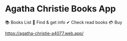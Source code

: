 # Agatha Christie Books App

📚 Books List
🔎 Find & get info
✔ Check read books
💳 Buy

https://agatha-christie-a4077.web.app/
